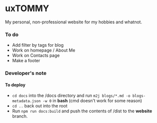 # uxTOMMY

My personal, non-professional website for my hobbies and whatnot.

### To do
- Add filter by tags for blog
- Work on homepage / About Me
- Work on Contacts page
- Make a footer

### Developer's note
#### To deploy
- ```cd docs``` into the /docs directory and run ```m2j blogs/*.md -o blogs-metadata.json -w 0``` in **bash** (cmd doesn't work for some reason)  
- ```cd ..``` back out into the root
- Run ```npm run docs:build``` and push the contents of /dist to the **website** branch.

